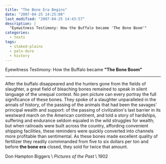```yaml
---
title: "The Bone Era Begins"
date: "2007-04-25 14:25:08"
last_modified: "2007-04-25 14:43:57"
description: |
  "Eyewitness Testimony: How the Buffalo became 'The Bone Boom'"
categories:
  - texts
tags:
  - staked-plains
  - palo-duro
  - history  
---
```

  Eyewitness Testimony: How the Buffalo became **"The Bone Boom"**

***

After the buffalo disappeared and the hunters gone from the fields of slaughter, a great field of bleaching bones remained to speak in silent language of the unequal contest. No pen picture can every portray the full significance of these bones. They spoke of a slaughter unparalleled in the annals of history, of the passing of the animals that had been the savages' principal wealth and support: of the passing of civilization's last barrier in its westward march on the American continent, and told a story of hardships, suffering and endurance seldom equaled in the wild struggles for wealth; but when railroads were built across the country, affording convenient shipping facilities, these reminders were quickly converted into channels more profitable than sentimental. As these bones made excellent quality of fertilizer they readily commmanded from five to six dollars per ton and before <b>the bone era</b> closed, they sold for twice that amount.

Don Hampton Biggers  \\
_Pictures of the Past_ \\
1902  
